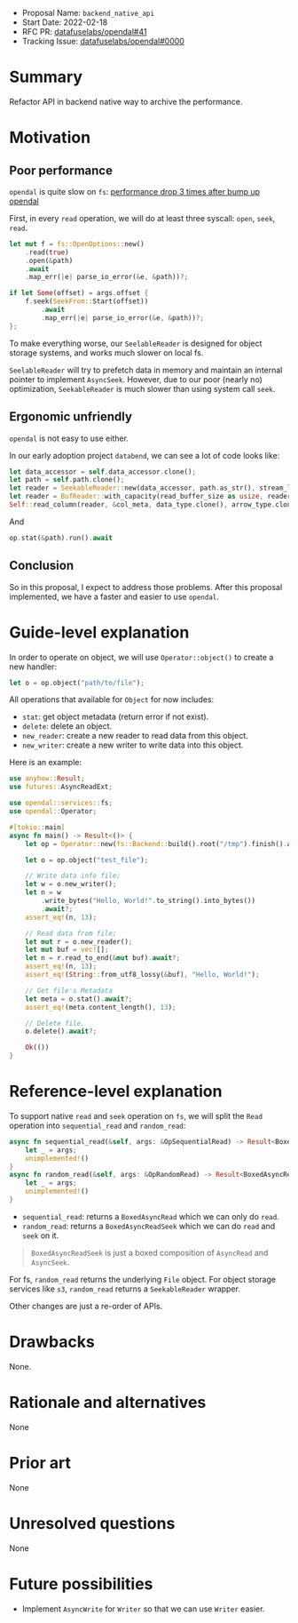 - Proposal Name: `backend_native_api`
- Start Date: 2022-02-18
- RFC PR: [datafuselabs/opendal#41](https://github.com/datafuselabs/opendal/pull/41)
- Tracking Issue: [datafuselabs/opendal#0000](https://github.com/datafuselabs/opendal/issues/0000)

# Summary

Refactor API in backend native way to archive the performance.

# Motivation

## Poor performance

`opendal` is quite slow on `fs`: [performance drop 3 times after bump up opendal](https://github.com/datafuselabs/databend/issues/4197)

First, in every `read` operation, we will do at least three syscall: `open`, `seek`, `read`.

```rust
let mut f = fs::OpenOptions::new()
    .read(true)
    .open(&path)
    .await
    .map_err(|e| parse_io_error(&e, &path))?;

if let Some(offset) = args.offset {
    f.seek(SeekFrom::Start(offset))
        .await
        .map_err(|e| parse_io_error(&e, &path))?;
};
```

To make everything worse, our `SeelableReader` is designed for object storage systems, and works much slower on local fs.

`SeelableReader` will try to prefetch data in memory and maintain an internal pointer to implement `AsyncSeek`. However, due to our poor (nearly no) optimization, `SeekableReader` is much slower than using system call `seek`.

## Ergonomic unfriendly

`opendal` is not easy to use either.

In our early adoption project `databend`, we can see a lot of code looks like:

```rust
let data_accessor = self.data_accessor.clone();
let path = self.path.clone();
let reader = SeekableReader::new(data_accessor, path.as_str(), stream_len);
let reader = BufReader::with_capacity(read_buffer_size as usize, reader);
Self::read_column(reader, &col_meta, data_type.clone(), arrow_type.clone()).await
```

And

```rust
op.stat(&path).run().await
```

## Conclusion

So in this proposal, I expect to address those problems. After this proposal implemented, we have a faster and easier to use `opendal`.

# Guide-level explanation

In order to operate on object, we will use `Operator::object()` to create a new handler:

```rust
let o = op.object("path/to/file");
```

All operations that available for `Object` for now includes:

- `stat`: get object metadata (return error if not exist).
- `delete`: delete an object.
- `new_reader`: create a new reader to read data from this object.
- `new_writer`: create a new writer to write data into this object.

Here is an example:

```rust
use anyhow::Result;
use futures::AsyncReadExt;

use opendal::services::fs;
use opendal::Operator;

#[tokio::main]
async fn main() -> Result<()> {
    let op = Operator::new(fs::Backend::build().root("/tmp").finish().await?);

    let o = op.object("test_file");

    // Write data info file;
    let w = o.new_writer();
    let n = w
        .write_bytes("Hello, World!".to_string().into_bytes())
        .await?;
    assert_eq!(n, 13);

    // Read data from file;
    let mut r = o.new_reader();
    let mut buf = vec![];
    let n = r.read_to_end(&mut buf).await?;
    assert_eq!(n, 13);
    assert_eq!(String::from_utf8_lossy(&buf), "Hello, World!");

    // Get file's Metadata
    let meta = o.stat().await?;
    assert_eq!(meta.content_length(), 13);

    // Delete file.
    o.delete().await?;

    Ok(())
}
```

# Reference-level explanation

To support native `read` and `seek` operation on `fs`, we will split the `Read` operation into `sequential_read` and `random_read`:

```rust
async fn sequential_read(&self, args: &OpSequentialRead) -> Result<BoxedAsyncRead> {
    let _ = args;
    unimplemented!()
}
async fn random_read(&self, args: &OpRandomRead) -> Result<BoxedAsyncReadSeek> {
    let _ = args;
    unimplemented!()
}
```

- `sequential_read`: returns a `BoxedAsyncRead` which we can only do `read`.
- `random_read`: returns a `BoxedAsyncReadSeek` which we can do `read` and `seek` on it.

> `BoxedAsyncReadSeek` is just a boxed composition of `AsyncRead` and `AsyncSeek`.

For fs, `random_read` returns the underlying `File` object.
For object storage services like `s3`, `random_read` returns a `SeekableReader` wrapper.

Other changes are just a re-order of APIs.

# Drawbacks

None.

# Rationale and alternatives

None

# Prior art

None

# Unresolved questions

None

# Future possibilities

- Implement `AsyncWrite` for `Writer` so that we can use `Writer` easier.